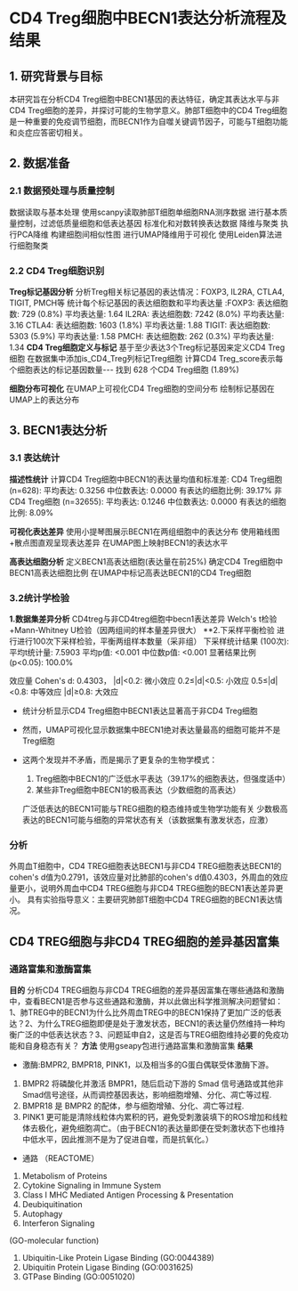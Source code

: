 # CD4 Treg细胞中BECN1表达分析流程及结果

## 1. 研究背景与目标

本研究旨在分析CD4 Treg细胞中BECN1基因的表达特征，确定其表达水平与非CD4 Treg细胞的差异，并探讨可能的生物学意义。肺部T细胞中的CD4 Treg细胞是一种重要的免疫调节细胞，而BECN1作为自噬关键调节因子，可能与T细胞功能和炎症应答密切相关。

## 2. 数据准备

### 2.1 数据预处理与质量控制

数据读取与基本处理
使用scanpy读取肺部T细胞单细胞RNA测序数据
进行基本质量控制，过滤低质量细胞和低表达基因
标准化和对数转换表达数据
降维与聚类
执行PCA降维
构建细胞间相似性图
进行UMAP降维用于可视化
使用Leiden算法进行细胞聚类

### 2.2 CD4 Treg细胞识别

**Treg标记基因分析**
分析Treg相关标记基因的表达情况：FOXP3, IL2RA, CTLA4, TIGIT, PMCH等
统计每个标记基因的表达细胞数和平均表达量
    :FOXP3:
     表达细胞数: 729 (0.8%)
     平均表达量: 1.64
   IL2RA:
     表达细胞数: 7242 (8.0%)
     平均表达量: 3.16
   CTLA4:
     表达细胞数: 1603 (1.8%)
     平均表达量: 1.88
   TIGIT:
     表达细胞数: 5303 (5.9%)
     平均表达量: 1.58
   PMCH:
     表达细胞数: 262 (0.3%)
     平均表达量: 1.34
**CD4 Treg细胞定义与标记**
基于至少表达3个Treg标记基因来定义CD4 Treg细胞
在数据集中添加is_CD4_Treg列标记Treg细胞
计算CD4 Treg_score表示每个细胞表达的标记基因数量--- 找到 628 个CD4 Treg细胞 (1.89%)

**细胞分布可视化**
在UMAP上可视化CD4 Treg细胞的空间分布
绘制标记基因在UMAP上的表达分布

## 3. BECN1表达分析

### 3.1 表达统计

**描述性统计**
计算CD4 Treg细胞中BECN1的表达量均值和标准差:
   CD4 Treg细胞 (n=628):
     平均表达: 0.3256
     中位数表达: 0.0000
     有表达的细胞比例: 39.17%
   非CD4 Treg细胞 (n=32655):
     平均表达: 0.1246
     中位数表达: 0.0000
     有表达的细胞比例: 8.09%

**可视化表达差异**
使用小提琴图展示BECN1在两组细胞中的表达分布
使用箱线图+散点图直观呈现表达差异
在UMAP图上映射BECN1的表达水平

**高表达细胞分析**
定义BECN1高表达细胞(表达量在前25%)
确定CD4 Treg细胞中BECN1高表达细胞比例
在UMAP中标记高表达BECN1的CD4 Treg细胞

### 3.2统计学检验

**1.数据集差异分析**
CD4treg与非CD4treg细胞中becn1表达差异
Welch's t检验+Mann-Whitney U检验（因两组间的样本量差异很大）
**2.下采样平衡检验
进行进行100次下采样检验，平衡两组样本数量（采非组）
   下采样统计结果 (100次):
     平均t统计量: 7.5903
     平均p值: <0.001
     中位数p值: <0.001
     显著结果比例(p<0.05): 100.0%

效应量 Cohen's d: 0.4303，   |d|<0.2: 微小效应
   0.2≤|d|<0.5: 小效应
   0.5≤|d|<0.8: 中等效应
   |d|≥0.8: 大效应

- 统计分析显示CD4 Treg细胞中BECN1表达显著高于非CD4 Treg细胞
- 然而，UMAP可视化显示数据集中BECN1绝对表达量最高的细胞可能并不是Treg细胞
- 这两个发现并不矛盾，而是揭示了更复杂的生物学模式：

  1. Treg细胞中BECN1的广泛低水平表达（39.17%的细胞表达，但强度适中）
  2. 某些非Treg细胞中BECN1的极高表达（少数细胞的高表达）

  广泛低表达的BECN1可能与TREG细胞的稳态维持或生物学功能有关
  少数极高表达的BECN1可能与细胞的异常状态有关（该数据集有激发状态，应激）

### 分析

外周血T细胞中，CD4 TREG细胞表达BECN1与非CD4 TREG细胞表达BECN1的cohen's d值为0.2791，该效应量对比肺部的cohen's d值0.4303，外周血的效应量更小，说明外周血中CD4 TREG细胞与非CD4 TREG细胞的BECN1表达差异更小。
具有实验指导意义：主要研究肺部T细胞中CD4 TREG细胞的BECN1表达情况。

## CD4 TREG细胞与非CD4 TREG细胞的差异基因富集

###  通路富集和激酶富集
**目的**
分析CD4 TREG细胞与非CD4 TREG细胞的差异基因富集在哪些通路和激酶中，查看BECN1是否参与这些通路和激酶，并以此做出科学推测解决问题譬如：1、肺TREG中的BECN1为什么比外周血TREG中的BECN1保持了更加广泛的低表达？2、为什么TREG细胞即便是处于激发状态，BECN1的表达量仍然维持一种均衡广泛的中低表达状态？3、问题延申自2，这是否与TREG细胞维持必要的免疫功能和自身稳态有关？
**方法**
使用gseapy包进行通路富集和激酶富集
**结果**
- 激酶:BMPR2, BMPR18, PINK1，以及相当多的G蛋白偶联受体激酶下游。
1. BMPR2 将磷酸化并激活 BMPR1，随后启动下游的 Smad 信号通路或其他非Smad信号途径，从而调控基因表达，影响细胞增殖、分化、凋亡等过程.
2. BMPR18 是 BMPR2 的配体，参与细胞增殖、分化、凋亡等过程.
3. PINK1 更可能是清除线粒体内累积的钙，避免受刺激装填下的ROS增加和线粒体去极化，避免细胞凋亡。（由于BECN1的表达量即便在受刺激状态下也维持中低水平，因此推测不是为了促进自噬，而是抗氧化。）
- 通路
（REACTOME）
1. Metabolism of Proteins
2. Cytokine Signaling in Immune System
3. Class I MHC Mediated Antigen Processing & Presentation
4. Deubiquitination
5. Autophagy
6. Interferon Signaling

(GO-molecular function)
1. Ubiquitin-Like Protein Ligase Binding (GO:0044389)
2. Ubiquitin Protein Ligase Binding (GO:0031625)
3. GTPase Binding (GO:0051020)


